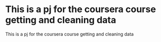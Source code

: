 # This is a pj for the coursera course getting and cleaning data
This is a pj for the coursera course getting and cleaning data
